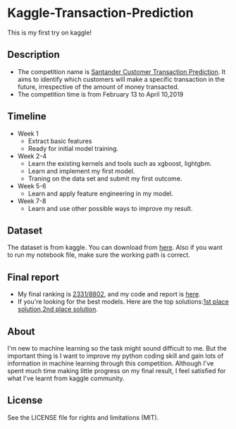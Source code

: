 # Kaggle-Transaction-Prediction
This is my first try on kaggle!
## Description
* The competition name is [Santander Customer Transaction Prediction](https://www.kaggle.com/c/santander-customer-transaction-prediction). It aims to identify which customers will make a specific transaction in the future, irrespective of the amount of money transacted. 
* The competition time is from February 13 to April 10,2019


## Timeline
* Week 1 
  * Extract basic features
  * Ready for initial model training.
* Week 2-4 
  * Learn the existing kernels and tools such as xgboost, lightgbm. 
  * Learn and implement my first model. 
  * Traning on the data set and submit my first outcome.
* Week 5-6
  * Learn and apply feature engineering in my model.
* Week 7-8
  * Learn and use other possible ways to improve my result.
## Dataset
The dataset is from kaggle. You can download from [here](https://www.kaggle.com/c/santander-customer-transaction-prediction/data). Also if you want to run my notebook file, make sure the working path is correct.
## Final report
* My final ranking is [2331/8802](https://www.kaggle.com/smallsunjj), and my code and report is [here](https://github.com/smallsunjj/kaggle-transaction-prediction/blob/master/final.ipynb).
* If you're looking for the best models. Here are the top solutions:[1st place solution](https://www.kaggle.com/c/santander-customer-transaction-prediction/discussion/89003#latest-521279),[2nd place solution](https://www.kaggle.com/c/santander-customer-transaction-prediction/discussion/88939#latest-523152).

## About
I'm new to machine learning so the task might sound difficult to me. But the important thing is I want to improve my python coding skill and gain lots of information in machine learning through this competition. Although I've spent much time making little progress on my final result, I feel satisfied for what I've learnt from kaggle community.

## License
See the LICENSE file for rights and limitations (MIT).
